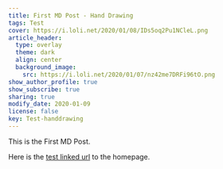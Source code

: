```yaml
---
title: First MD Post - Hand Drawing
tags: Test
cover: https://i.loli.net/2020/01/08/IDs5oq2Pu1NCleL.png
article_header:
  type: overlay
  theme: dark
  align: center
  background_image:
    src: https://i.loli.net/2020/01/07/nz42me7DRFi96tO.png
show_author_profile: true
show_subscribe: true
sharing: true
modify_date: 2020-01-09
license: false
key: Test-handdrawing
---
```


This is the First MD Post.
<!--more-->

Here is the [test linked url](https://zmei.moe) to the homepage.
